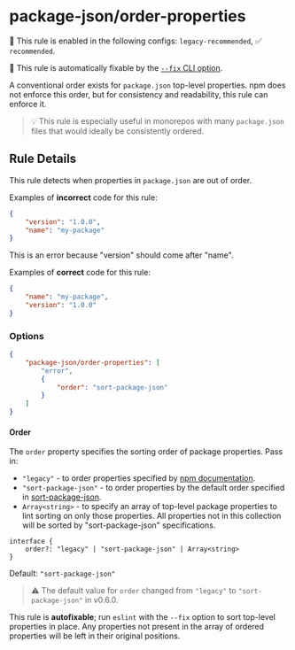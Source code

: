 # package-json/order-properties

💼 This rule is enabled in the following configs: `legacy-recommended`, ✅ `recommended`.

🔧 This rule is automatically fixable by the [`--fix` CLI option](https://eslint.org/docs/latest/user-guide/command-line-interface#--fix).

<!-- end auto-generated rule header -->

A conventional order exists for `package.json` top-level properties.
npm does not enforce this order, but for consistency and readability, this rule can enforce it.

> 💡 This rule is especially useful in monorepos with many `package.json` files that would ideally be consistently ordered.

## Rule Details

This rule detects when properties in `package.json` are out of order.

Examples of **incorrect** code for this rule:

<!-- eslint-disable jsonc/sort-keys -->

```json
{
	"version": "1.0.0",
	"name": "my-package"
}
```

<!-- eslint-enable jsonc/sort-keys -->

This is an error because "version" should come after "name".

Examples of **correct** code for this rule:

```json
{
	"name": "my-package",
	"version": "1.0.0"
}
```

### Options

```json
{
	"package-json/order-properties": [
		"error",
		{
			"order": "sort-package-json"
		}
	]
}
```

#### Order

The `order` property specifies the sorting order of package properties.
Pass in:

- `"legacy"` - to order properties specified by [npm documentation](https://docs.npmjs.com/cli/v10/configuring-npm/package-json).
- `"sort-package-json"` - to order properties by the default order specified in [sort-package-json](https://github.com/keithamus/sort-package-json).
- `Array<string>` - to specify an array of top-level package properties to lint sorting on only those properties.
  All properties not in this collection will be sorted by "sort-package-json" specifications.

```tsx
interface {
	order?: "legacy" | "sort-package-json" | Array<string>
}
```

Default: `"sort-package-json"`

> ⚠️ The default value for `order` changed from `"legacy"` to `"sort-package-json"` in v0.6.0.

This rule is **autofixable**; run `eslint` with the `--fix` option to sort top-level properties in place.
Any properties not present in the array of ordered properties will be left in their original positions.
